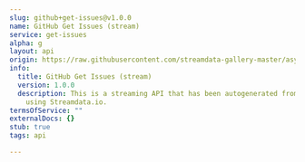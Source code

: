```yaml
---
slug: github+get-issues@v1.0.0
name: GitHub Get Issues (stream)
service: get-issues
alpha: g
layout: api
origin: https://raw.githubusercontent.com/streamdata-gallery-master/asyncapi/master/_listings/github/github-get-issues-stream-async.md
info:
  title: GitHub Get Issues (stream)
  version: 1.0.0
  description: This is a streaming API that has been autogenerated from the GitHub
    using Streamdata.io.
termsOfService: ""
externalDocs: {}
stub: true
tags: api

---
```

